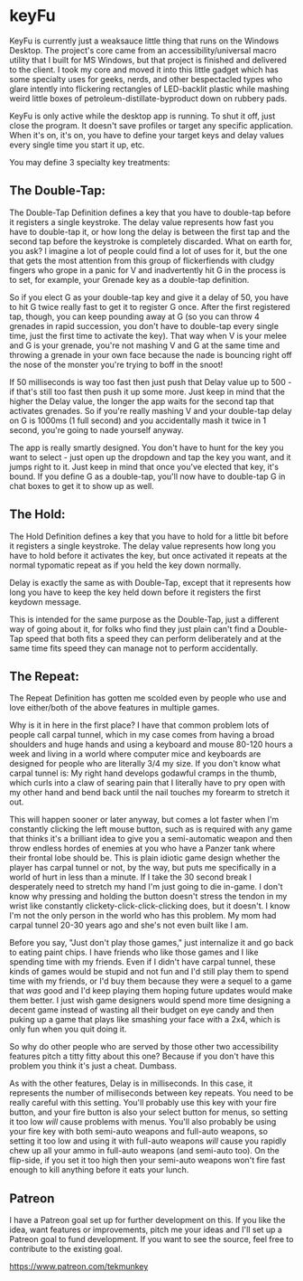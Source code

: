 # keyFu

KeyFu is currently just a weaksauce little thing that runs on the Windows Desktop.  The project's core came from an accessibility/universal macro utility that I built for MS Windows, but that project is finished and delivered to the client.  I took my core and moved it into this little gadget which has some specialty uses for geeks, nerds, and other bespectacled types who glare intently into flickering rectangles of LED-backlit plastic while mashing weird little boxes of petroleum-distillate-byproduct down on rubbery pads.

KeyFu is only active while the desktop app is running.  To shut it off, just close the program.  It doesn't save profiles or target any specific application.  When it's on, it's on, you have to define your target keys and delay values every single time you start it up, etc.

You may define 3 specialty key treatments:

## The Double-Tap:

The Double-Tap Definition defines a key that you have to double-tap before it registers a single keystroke.  The delay value represents how fast you have to double-tap it, or how long the delay is between the first tap and the second tap before the keystroke is completely discarded.  What on earth for, you ask?  I imagine a lot of people could find a lot of uses for it, but the one that gets the most attention from this group of flickerfiends with cludgy fingers who grope in a panic for V and inadvertently hit G in the process is to set, for example, your Grenade key as a double-tap definition.

So if you elect G as your double-tap key and give it a delay of 50, you have to hit G twice really fast to get it to register G once.  After the first registered tap, though, you can keep pounding away at G (so you can throw 4 grenades in rapid succession, you don't have to double-tap every single time, just the first time to activate the key).  That way when V is your melee and G is your grenade, you're not mashing V and G at the same time and throwing a grenade in your own face because the nade is bouncing right off the nose of the monster you're trying to boff in the snoot!

If 50 milliseconds is way too fast then just push that Delay value up to 500 - if that's still too fast then push it up some more.  Just keep in mind that the higher the Delay value, the longer the app waits for the second tap that activates grenades.  So if you're really mashing V and your double-tap delay on G is 1000ms (1 full second) and you accidentally mash it twice in 1 second, you're going to nade yourself anyway.

The app is really smartly designed.  You don't have to hunt for the key you want to select - just open up the dropdown and tap the key you want, and it jumps right to it.  Just keep in mind that once you've elected that key, it's bound.  If you define G as a double-tap, you'll now have to double-tap G in chat boxes to get it to show up as well.

## The Hold:

The Hold Definition defines a key that you have to hold for a little bit before it registers a single keystroke.  The delay value represents how long you have to hold before it activates the key, but once activated it repeats at the normal typomatic repeat as if you held the key down normally.

Delay is exactly the same as with Double-Tap, except that it represents how long you have to keep the key held down before it registers the first keydown message.

This is intended for the same purpose as the Double-Tap, just a different way of going about it, for folks who find they just plain can't find a Double-Tap speed that both fits a speed they can perform deliberately and at the same time fits speed they can manage not to perform accidentally.

## The Repeat:

The Repeat Definition has gotten me scolded even by people who use and love either/both of the above features in multiple games.

Why is it in here in the first place?  I have that common problem lots of people call carpal tunnel, which in my case comes from having a broad shoulders and huge hands and using a keyboard and mouse 80-120 hours a week and living in a world where computer mice and keyboards are designed for people who are literally 3/4 my size.  If you don't know what carpal tunnel is:  My right hand develops godawful cramps in the thumb, which curls into a claw of searing pain that I literally have to pry open with my other hand and bend back until the nail touches my forearm to stretch it out.

This will happen sooner or later anyway, but comes a lot faster when I'm constantly clicking the left mouse button, such as is required with any game that thinks it's a brilliant idea to give you a semi-automatic weapon and then throw endless hordes of enemies at you who have a Panzer tank where their frontal lobe should be.  This is plain idiotic game design whether the player has carpal tunnel or not, by the way, but puts me specifically in a world of hurt in less than a minute.  If I take the 30 second break I desperately need to stretch my hand I'm just going to die in-game.  I don't know why pressing and holding the button doesn't stress the tendon in my wrist like constantly clickety-click-click-clicking does, but it doesn't.  I know I'm not the only person in the world who has this problem.  My mom had carpal tunnel 20-30 years ago and she's not even built like I am.

Before you say, "Just don't play those games," just internalize it and go back to eating paint chips.  I have friends who like those games and I like spending time with my friends.  Even if I didn't have carpal tunnel, these kinds of games would be stupid and not fun and I'd still play them to spend time with my friends, or I'd buy them because they were a sequel to a game that *was* good and I'd keep playing them hoping future updates would make them better.  I just wish game designers would spend more time designing a decent game instead of wasting all their budget on eye candy and then puking up a game that plays like smashing your face with a 2x4, which is only fun when you quit doing it.

So why do other people who are served by those other two accessibility features pitch a titty fitty about this one?  Because if you don't have this problem you think it's just a cheat.  Dumbass.

As with the other features, Delay is in milliseconds.  In this case, it represents the number of milliseconds between key repeats.  You need to be really careful with this setting.  You'll probably use this key with your fire button, and your fire button is also your select button for menus, so setting it too low *will* cause problems with menus.  You'll also probably be using your fire key with both semi-auto weapons and full-auto weapons, so setting it too low and using it with full-auto weapons *will* cause you rapidly chew up all your ammo in full-auto weapons (and semi-auto too).  On the flip-side, if you set it too high then your semi-auto weapons won't fire fast enough to kill anything before it eats your lunch.

## Patreon

I have a Patreon goal set up for further development on this.  If you like the idea, want features or improvements, pitch me your ideas and I'll set up a Patreon goal to fund development.  If you want to see the source, feel free to contribute to the existing goal.

https://www.patreon.com/tekmunkey
